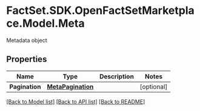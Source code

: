 # FactSet.SDK.OpenFactSetMarketplace.Model.Meta
Metadata object

## Properties

Name | Type | Description | Notes
------------ | ------------- | ------------- | -------------
**Pagination** | [**MetaPagination**](MetaPagination.md) |  | [optional] 

[[Back to Model list]](../README.md#documentation-for-models) [[Back to API list]](../README.md#documentation-for-api-endpoints) [[Back to README]](../README.md)

